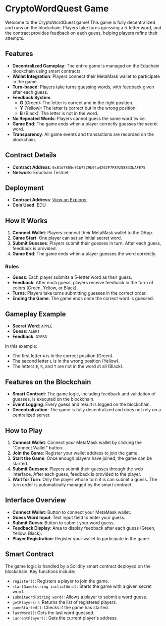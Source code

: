 # CryptoWordQuest Game

Welcome to the CryptoWordQuest game! This game is fully decentralized and runs on the  blockchain. Players take turns guessing a 5-letter word, and the contract provides feedback on each guess, helping players refine their attempts.

## Features

- **Decentralized Gameplay**: The entire game is managed on the Educhain blockchain using smart contracts.
- **Wallet Integration**: Players connect their MetaMask wallet to participate in the game.
- **Turn-based**: Players take turns guessing words, with feedback given after each guess.
- **Feedback System**:
  - **G** (Green): The letter is correct and in the right position.
  - **Y** (Yellow): The letter is correct but in the wrong position.
  - **B** (Black): The letter is not in the word.
- **No Repeated Words**: Players cannot guess the same word twice.
- **Game End**: The game ends when a player correctly guesses the secret word.
- **Transparency**: All game events and transactions are recorded on the blockchain.

## Contract Details

- **Contract Address**: `0x01d7865eE1b7229b04a4262F7F89258833bAFE75`
- **Network**: Educhain Testnet
## Deployment

- **Contract Address**: [View on Explorer](https://edu-chain-testnet.blockscout.com/address/0x01d7865eE1b7229b04a4262F7F89258833bAFE75)
- **Coin Used**: EDU

## How It Works

1. **Connect Wallet**: Players connect their MetaMask wallet to the DApp.
2. **Game Start**: One player can set an initial secret word.
3. **Submit Guesses**: Players submit their guesses in turn. After each guess, feedback is provided.
4. **Game End**: The game ends when a player guesses the word correctly.

### Rules

- **Guess**: Each player submits a 5-letter word as their guess.
- **Feedback**: After each guess, players receive feedback in the form of colors (Green, Yellow, or Black).
- **Turns**: Players take turns submitting guesses in the correct order.
- **Ending the Game**: The game ends once the correct word is guessed.

## Gameplay Example

- **Secret Word**: `APPLE`
- **Guess**: `ALERT`
- **Feedback**: `GYBBG`

In this example:
- The first letter `A` is in the correct position (Green).
- The second letter `L` is in the wrong position (Yellow).
- The letters `E`, `R`, and `T` are not in the word at all (Black).

## Features on the Blockchain

- **Smart Contract**: The game logic, including feedback and validation of guesses, is executed on the blockchain.
- **Event Logging**: Every guess and result is logged on the blockchain.
- **Decentralization**: The game is fully decentralized and does not rely on a centralized server.

## How to Play

1. **Connect Wallet**: Connect your MetaMask wallet by clicking the "Connect Wallet" button.
2. **Join the Game**: Register your wallet address to join the game.
3. **Start the Game**: Once enough players have joined, the game can be started.
4. **Submit Guesses**: Players submit their guesses through the web interface. After each guess, feedback is provided to the player.
5. **Wait for Turn**: Only the player whose turn it is can submit a guess. The turn order is automatically managed by the smart contract.

## Interface Overview

- **Connect Wallet**: Button to connect your MetaMask wallet.
- **Guess Word Input**: Text input field to enter your guess.
- **Submit Guess**: Button to submit your word guess.
- **Feedback Display**: Area to display feedback after each guess (Green, Yellow, Black).
- **Player Registration**: Register your wallet to participate in the game.

## Smart Contract

The game logic is handled by a Solidity smart contract deployed on the blockchain. Key functions include:

- `register()`: Registers a player to join the game.
- `startGame(string initialWord)`: Starts the game with a given secret word.
- `submitWord(string word)`: Allows a player to submit a word guess.
- `getPlayers()`: Returns the list of registered players.
- `gameStarted()`: Checks if the game has started.
- `lastWord()`: Gets the last word guessed.
- `currentPlayer()`: Gets the current player's address.
